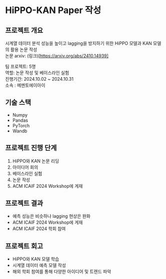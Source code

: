 # HiPPO-KAN Paper 작성  
## 프로젝트 개요

시계열 데이터 분석 성능을 높이고 lagging을 방지하기 위한 HiPPO 모델과 KAN 모델의 활용 논문 작성   
논문 arxiv: (링크)[https://arxiv.org/abs/2410.14939] 

팀 프로젝트: 5명   
역할: 논문 작성 및 베이스라인 실험      
진행기간: 2024.10.02 ~ 2024.10.31  
소속 : 메멘토에이아이   


## 기술 스택  
+ Numpy  
+ Pandas  
+ PyTorch  
+ Wandb  


## 프로젝트 진행 단계  
1. HiPPO와 KAN 논문 리딩      
2. 아이디어 회의        
3. 베이스라인 실험       
4. 논문 작성  
5. ACM ICAIF 2024 Workshop에 게재      

## 프로젝트 결과  

+ 예측 성능은 비슷하나 lagging 현상은 완화  
+ ACM ICAIF 2024 Workshop에 게재   
+ ACM ICAIF 2024 학회 참여  


## 프로젝트 회고  
+ HiPPO와 KAN 모델 학습    
+ 시계열 데이터 예측 모델 작성  
+ 해외 학회 참여를 통해 다양한 아이디어 및 트렌드 파악  
